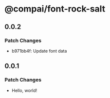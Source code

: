# @compai/font-rock-salt

## 0.0.2

### Patch Changes

- b971bb4f: Update font data

## 0.0.1

### Patch Changes

- Hello, world!
